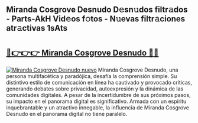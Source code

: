 ## Miranda Cosgrove Desnudo D𝚎sn𝚞dos filtr𝚊dos - Parts-AkH Vid𝚎os f𝚘tos - N𝚞evas filtr𝚊ciones atr𝚊ctivas 1sAts

# <h2><a href="http://mbbfb6d.tromn.icu/?c=Miranda+Cosgrove+Desnudo">🔗👉👉👉 Miranda Cosgrove Desnudo 🔗🔗</a></h2>

[![Miranda Cosgrove Desnudo nuevo](https://i.imgur.com/pEAQMta.gif)](http://mbbfb6d.tromn.icu/?c=Miranda+Cosgrove+Desnudo)
Miranda Cosgrove Desnudo, una persona multifacética y paradójica, desafía la comprensión simple. Su distintivo estilo de comunicación en línea ha cautivado y provocado críticas, generando debates sobre privacidad, autoexpresión y la dinámica de las comunidades digitales. A pesar de la incertidumbre de sus próximos pasos, su impacto en el panorama digital es significativo. Armada con un espíritu inquebrantable y un atractivo innegable, la influencia de Miranda Cosgrove Desnudo en el panorama digital no tiene paralelo.
